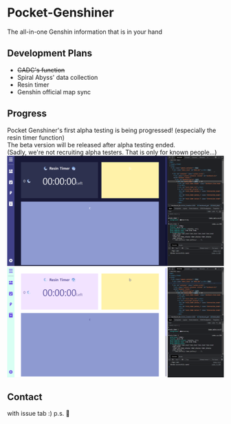 # Pocket-Genshiner
The all-in-one Genshin information that is in your hand



## Development Plans
- ~~GADC's function~~
- Spiral Abyss' data collection
- Resin timer
- Genshin official map sync

## Progress
Pocket Genshiner's first alpha testing is being progressed! (especially the resin timer function)\
The beta version will be released after alpha testing ended.\
(Sadly, we're not recruiting alpha testers. That is only for known people...)
![p1](https://github.com/ForestHouse2316/Pocket-Genshiner/blob/readme/Document/1.png?raw=true)
![p2](https://github.com/ForestHouse2316/Pocket-Genshiner/blob/readme/Document/2.png?raw=true)


## Contact
with issue tab :)
p.s. 🤔
